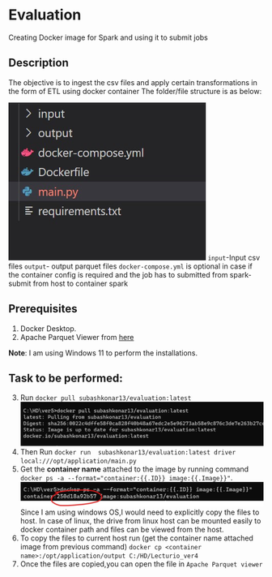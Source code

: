 # Evaluation
Creating Docker image for Spark and using it to submit jobs

## Description
The objective is to ingest the csv files and apply certain transformations in the form of ETL using docker container
The folder/file structure is as below:

![enter image description here](https://raw.githubusercontent.com/subashkonar13/evaluation/main/images/folder.jpg)
`input`-Input csv files
`output`- output parquet files
`docker-compose.yml` is optional in case if the container config is required and the job has to submitted from spark-submit from host to container spark

## Prerequisites
1. Docker Desktop.
2. Apache Parquet Viewer from [here](https://apps.microsoft.com/store/detail/apache-parquet-viewer/9PGB0M8Z4J2T?hl=en-us&gl=us) 

**Note**: I am using Windows 11 to perform the installations.

## Task to be performed:
3. Run `docker pull subashkonar13/evaluation:latest`
![enter image description here](https://raw.githubusercontent.com/subashkonar13/evaluation/main/images/pull.jpg)
4. Then Run `docker run  subashkonar13/evaluation:latest driver local:///opt/application/main.py`
5. Get the **container name** attached to the image by running command `docker ps -a --format="container:{{.ID}} image:{{.Image}}"`. 
![enter image description here](https://raw.githubusercontent.com/subashkonar13/evaluation/main/images/run.jpg)
Since I am using windows OS,I would need to explicitly copy the files to host. In case of linux, the drive from linux host can be mounted easily to docker container path and files can be viewed from the host.
7. To copy the files to current host run (get the container name attached image from previous command) `docker cp <container name>:/opt/application/output C:/HD/Lecturio_ver4` 
8. Once the files  are copied,you can open the file in `Apache Parquet viewer`
